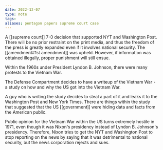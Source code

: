 ```yaml
---
date: 2022-12-07
type: note
tags:
aliases: pentagon papers supreme court case
---
```


A [[supreme court]] 7-0 decision that supported NYT and Washington Post. There will be no prior restraint on the print media, and thus the freedom of the press is greatly expanded even if it involves national security. The [[amendment#1st amendment]] was upheld. However, if information was obtained illegally, proper punishment will still ensue.

Within the 1960s under President Lyndon B. Johnson, there were many protests to the Vietnam War.

The Defense Compartment decides to have a writeup of the Vietnam War - a study on how and why the US got into the Vietnam War.

A guy who is writing the study decides to steal a part of it and leaks it to the Washington Post and New York Times. There are things within the study that suggested that the US [[government]] were hiding data and facts from the American public.

Public opinion for the Vietnam War within the US turns extremely hostile in 1971, even though it was Nixon's presidency instead of Lyndon B. Johnson's presidency. Therefore, Nixon tries to get the NYT and Washington Post to stop reporting on the news by saying that it was detrimental to national security, but the news corporation rejects and sues.
